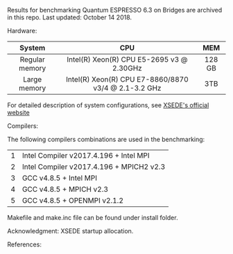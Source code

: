 Results for benchmarking Quantum ESPRESSO 6.3 on Bridges are archived in this repo. Last updated: October 14 2018.

Hardware:
<center>

|System|CPU|MEM|
|:---:|:---:|:--:|
|Regular memory| Intel(R) Xeon(R) CPU E5-2695 v3 @ 2.30GHz|128 GB|
|Large memory| Intel(R) Xeon(R) CPU E7-8860/8870 v3/4 @ 2.1-3.2 GHz|3TB|
</center>

For detailed description of system configurations, see [XSEDE's official website](https://www.psc.edu/bridges/user-guide/system-configuration) 

Compilers:

The following compilers combinations are used in the benchmarking:
<center>

|||
|-|-|
|1| Intel Compiler v2017.4.196 + Intel MPI|
|2| Intel Compiler v2017.4.196 + MPICH2 v2.3|
|3| GCC v4.8.5 + Intel MPI|
|4| GCC v4.8.5 + MPICH v2.3|
|5| GCC v4.8.5 + OPENMPI v2.1.2|

</center>


Makefile and make.inc file can be found under install folder.





Acknowledgment: XSEDE startup allocation.

References:

